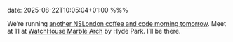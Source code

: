 date: 2025-08-22T10:05:04+01:00
%%%

We’re running [another NSLondon coffee and code morning tomorrow](https://www.meetup.com/nslondon/events/310459250/). Meet at 11 at [WatchHouse Marble Arch](https://watchhouse.com/blogs/locations/marble-arch) by Hyde Park. I’ll be there.
